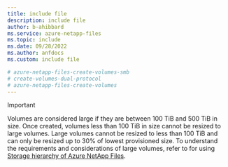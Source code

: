 ```yaml
---
title: include file
description: include file
author: b-ahibbard
ms.service: azure-netapp-files
ms.topic: include
ms.date: 09/28/2022
ms.author: anfdocs
ms.custom: include file

# azure-netapp-files-create-volumes-smb
# create-volumes-dual-protocol
# azure-netapp-files-create-volumes
---
```


>[!IMPORTANT]
>Volumes are considered large if they are between 100 TiB and 500 TiB in size. Once created, volumes less than 100 TiB in size cannot be resized to large volumes. Large volumes cannot be resized to less than 100 TiB and can only be resized up to 30% of lowest provisioned size. To understand the requirements and considerations of large volumes, refer to  for using [Storage hierarchy of Azure NetApp Files](azure-netapp-files-understand-storage-hierarchy.md#large-volumes).